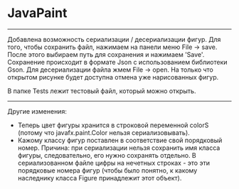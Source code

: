 # JavaPaint
______________
Добавлена возможность сериализации / десериализации фигур. Для того, чтобы сохранить файл, нажимаем на панели
меню File -> save. После этого выбираем путь для сохранения и нажимаем 'Save'.
Сохранение происходит в формате Json с использованием библиотеки Gson.
Для десериализации файла жмем File -> open. На только что открытом рисунке будет доступна отмена уже нарисованных фигур.

В папке Tests лежит тестовый файл, который можно открыть.
______________
Другие изменения:
- Теперь цвет фигуры хранится в строковой переменной colorS (потому что javafx.paint.Color нельзя сериализовывать).
- Кажому классу фигур поставлен в соответствие свой порядковый номер. Причина: при сериализации нельзя сохранить
имя класса фигуры, следовательно, его нужно сохранять отдельно. В сериализованном файле цифры на нечетных строках - 
это эти порядковые номера фигур (чтобы было понятно, к какому наследнику класса Figure принадлежит этот объект).
